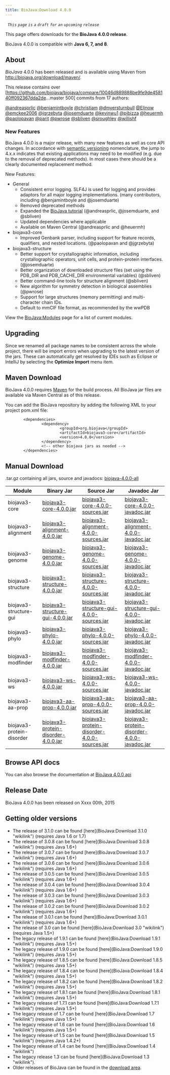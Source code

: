 ```yaml
---
title: BioJava:Download 4.0.0
---
```


` `*`This` `page` `is` `a` `draft` `for` `an` `upcoming` `release`*

This page offers downloads for the <b>BioJava 4.0.0 release</b>.

BioJava 4.0.0 is compatible with <b>Java 6, 7, and 8</b>.

About
-----

*BioJava* 4.0.0 has been released and is available using Maven from
[<http://biojava.org/download/maven/>](http://biojava.org/download/maven/).

This release contains over
[<https://github.com/biojava/biojava/compare/10046d889888be9fe9de458140ff092367dda2de>...master
500] commits from 17 authors:

[@andreasprlic](https://www.github.com/andreasprlic)
[@benjamintboyle](https://www.github.com/benjamintboyle)
[@christiam](https://www.github.com/christiam)
[@dmyersturnbull](https://www.github.com/dmyersturnbull)
[@Elinow](https://www.github.com/Elinow)
[@emckee2006](https://www.github.com/emckee2006)
[@jgrzebyta](https://www.github.com/jgrzebyta)
[@josemduarte](https://www.github.com/josemduarte)
[@kevinwu1](https://www.github.com/kevinwu1)
[@pibizza](https://www.github.com/pibizza)
[@heuermh](https://www.github.com/heuermh)
[@paolopavan](https://www.github.com/paolopavan)
[@parit](https://www.github.com/parit)
[@pwrose](https://www.github.com/pwrose)
[@sbliven](https://www.github.com/sbliven)
[@sroughley](https://www.github.com/sroughley)
[@willishf](https://www.github.com/willishf)

### New Features

BioJava 4.0.0 is a major release, with many new features as well as core
API changes. In accordance with [semantic
versioning](http://semver.org/) nomenclature, the jump to 4.x.x
indicates that existing applications may need to be modified (e.g. due
to the removal of deprecated methods). In most cases there should be a
clearly documented replacement method.

New Features:

-   General
    -   Consistent error logging. SLF4J is used for logging and provides
        adaptors for all major logging implementations. (many
        contributors, including @benjamintboyle and @josemduarte)
    -   Removed deprecated methods
    -   Expanded the [BioJava
        tutorial](https://github.com/biojava/biojava3-tutorial/)
        (@andreasprlic, @josemduarte, and @sbliven)
    -   Updated dependencies where applicable
    -   Available on Maven Central (@andreasprlic and @heuermh)
-   biojava3-core
    -   Improved Genbank parser, including support for feature records,
        qualifiers, and nested locations. (@paolopavan and @jgrzebyta)
-   biojava3-structure
    -   Better support for crystallographic information, including
        crystallographic operators, unit cells, and protein-protein
        interfaces. (@josemduarte)
    -   Better organization of downloaded structure files (set using the
        PDB\_DIR and PDB\_CACHE\_DIR environmental variables) (@sbliven)
    -   Better command-line tools for structure alignment (@sbliven)
    -   New algorithm for symmetry detection in biological assemblies
        (@pwrose)
    -   Support for large structures (memory permitting) and
        multi-character chain IDs.
    -   Default to mmCIF file format, as recommended by the wwPDB

View the <BioJava:Modules> page for a list of current modules.

Upgrading
---------

Since we renamed all package names to be consistent across the whole
project, there will be import errors when upgrading to the latest
version of the jars. These can automatically get resolved by IDEs such
as Eclipse or IntelliJ by selecting the **Optimize Import** menu item.

Maven Download
--------------

BioJava 4.0.0 requires [Maven](http://maven.apache.org/) for the build
process. All BioJava jar files are available via Maven Central as of
this release.

You can add the BioJava repository by adding the following XML to your
project pom.xml file:

            <dependencies>
                    <dependency>
                            <groupId>org.biojava</groupId>
                            <artifactId>biojava3-core</artifactId>
                            <version>4.0.0</version>
                    </dependency>
                    <!-- other biojava jars as needed -->
            </dependencies> 

Manual Download
---------------

.tar.gz containing all jars, source and javadocs:
[biojava-4.0.0-all](http://biojava.org/download/bj4.0.0/biojava-4.0.0-all.tar.gz)

| Module                    | Binary Jar                                                                                                                                               | Source Jar                                                                                                                                                               | Javadoc Jar                                                                                                                                                              |
|---------------------------|----------------------------------------------------------------------------------------------------------------------------------------------------------|--------------------------------------------------------------------------------------------------------------------------------------------------------------------------|--------------------------------------------------------------------------------------------------------------------------------------------------------------------------|
| biojava3-core             | [biojava3-core-4.0.0.jar](http://biojava.org/download/maven/org/biojava/biojava3-core/4.0.0/biojava3-core-4.0.0.jar)                                     | [biojava3-core-4.0.0-sources.jar](http://biojava.org/download/maven/org/biojava/biojava3-core/4.0.0/biojava3-core-4.0.0-sources.jar)                                     | [biojava3-core-4.0.0-javadoc.jar](http://biojava.org/download/maven/org/biojava/biojava3-core/4.0.0/biojava3-core-4.0.0-javadoc.jar)                                     |
| biojava3-alignment        | [biojava3-alignment-4.0.0.jar](http://biojava.org/download/maven/org/biojava/biojava3-alignment/4.0.0/biojava3-alignment-4.0.0.jar)                      | [biojava3-alignment-4.0.0-sources.jar](http://biojava.org/download/maven/org/biojava/biojava3-alignment/4.0.0/biojava3-alignment-4.0.0-sources.jar)                      | [biojava3-alignment-4.0.0-javadoc.jar](http://biojava.org/download/maven/org/biojava/biojava3-alignment/4.0.0/biojava3-alignment-4.0.0-javadoc.jar)                      |
| biojava3-genome           | [biojava3-genome-4.0.0.jar](http://biojava.org/download/maven/org/biojava/biojava3-genome/4.0.0/biojava3-genome-4.0.0.jar)                               | [biojava3-genome-4.0.0-sources.jar](http://biojava.org/download/maven/org/biojava/biojava3-genome/4.0.0/biojava3-genome-4.0.0-sources.jar)                               | [biojava3-genome-4.0.0-javadoc.jar](http://biojava.org/download/maven/org/biojava/biojava3-genome/4.0.0/biojava3-genome-4.0.0-javadoc.jar)                               |
| biojava3-structure        | [biojava3-structure-4.0.0.jar](http://biojava.org/download/maven/org/biojava/biojava3-structure/4.0.0/biojava3-structure-4.0.0.jar)                      | [biojava3-structure-4.0.0-sources.jar](http://biojava.org/download/maven/org/biojava/biojava3-structure/4.0.0/biojava3-structure-4.0.0-sources.jar)                      | [biojava3-structure-4.0.0-javadoc.jar](http://biojava.org/download/maven/org/biojava/biojava3-structure/4.0.0/biojava3-structure-4.0.0-javadoc.jar)                      |
| biojava3-structure-gui    | [biojava3-structure-gui-4.0.0.jar](http://biojava.org/download/maven/org/biojava/biojava3-structure-gui/4.0.0/biojava3-structure-gui-4.0.0.jar)          | [biojava3-structure-gui-4.0.0-sources.jar](http://biojava.org/download/maven/org/biojava/biojava3-structure-gui/4.0.0/biojava3-structure-gui-4.0.0-sources.jar)          | [biojava3-structure-gui-4.0.0-javadoc.jar](http://biojava.org/download/maven/org/biojava/biojava3-structure-gui/4.0.0/biojava3-structure-gui-4.0.0-javadoc.jar)          |
| biojava3-phylo            | [biojava3-phylo-4.0.0.jar](http://biojava.org/download/maven/org/biojava/biojava3-phylo/4.0.0/biojava3-phylo-4.0.0.jar)                                  | [biojava3-phylo-4.0.0-sources.jar](http://biojava.org/download/maven/org/biojava/biojava3-phylo/4.0.0/biojava3-phylo-4.0.0-sources.jar)                                  | [biojava3-phylo-4.0.0-javadoc.jar](http://biojava.org/download/maven/org/biojava/biojava3-phylo/4.0.0/biojava3-phylo-4.0.0-javadoc.jar)                                  |
| biojava3-modfinder        | [biojava3-modfinder-4.0.0.jar](http://biojava.org/download/maven/org/biojava/biojava3-modfinder/4.0.0/biojava3-modfinder-4.0.0.jar)                      | [biojava3-modfinder-4.0.0-sources.jar](http://biojava.org/download/maven/org/biojava/biojava3-modfinder/4.0.0/biojava3-modfinder-4.0.0-sources.jar)                      | [biojava3-modfinder-4.0.0-javadoc.jar](http://biojava.org/download/maven/org/biojava/biojava3-modfinder/4.0.0/biojava3-modfinder-4.0.0-javadoc.jar)                      |
| biojava3-ws               | [biojava3-ws-4.0.0.jar](http://biojava.org/download/maven/org/biojava/biojava3-ws/4.0.0/biojava3-ws-4.0.0.jar)                                           | [biojava3-ws-4.0.0-sources.jar](http://biojava.org/download/maven/org/biojava/biojava3-ws/4.0.0/biojava3-ws-4.0.0-sources.jar)                                           | [biojava3-ws-4.0.0-javadoc.jar](http://biojava.org/download/maven/org/biojava/biojava3-ws/4.0.0/biojava3-ws-4.0.0-javadoc.jar)                                           |
| biojava3-aa-prop          | [biojava3-aa-prop-4.0.0.jar](http://biojava.org/download/maven/org/biojava/biojava3-aa-prop/4.0.0/biojava3-aa-prop-4.0.0.jar)                            | [biojava3-aa-prop-4.0.0-sources.jar](http://biojava.org/download/maven/org/biojava/biojava3-aa-prop/4.0.0/biojava3-aa-prop-4.0.0-sources.jar)                            | [biojava3-aa-prop-4.0.0-javadoc.jar](http://biojava.org/download/maven/org/biojava/biojava3-aa-prop/4.0.0/biojava3-aa-prop-4.0.0-javadoc.jar)                            |
| biojava3-protein-disorder | [biojava3-protein-disorder-4.0.0.jar](http://biojava.org/download/maven/org/biojava/biojava3-protein-disorder/4.0.0/biojava3-protein-disorder-4.0.0.jar) | [biojava3-protein-disorder-4.0.0-sources.jar](http://biojava.org/download/maven/org/biojava/biojava3-protein-disorder/4.0.0/biojava3-protein-disorder-4.0.0-sources.jar) | [biojava3-protein-disorder-4.0.0-javadoc.jar](http://biojava.org/download/maven/org/biojava/biojava3-protein-disorder/4.0.0/biojava3-protein-disorder-4.0.0-javadoc.jar) |

Browse API docs
---------------

You can also browse the documentation at [BioJava 4.0.0
api](http://www.biojava.org/docs/api4.0.0/)

Release Date
------------

BioJava 4.0.0 has been released on Xxxx 00th, 2015

Getting older versions
----------------------

-   The release of 3.1.0 can be found
    [here](BioJava:Download 3.1.0 "wikilink") (requires Java 1.6 or 1.7)
-   The release of 3.0.8 can be found
    [here](BioJava:Download 3.0.8 "wikilink") (requires Java 1.6+)
-   The release of 3.0.7 can be found
    [here](BioJava:Download 3.0.7 "wikilink") (requires Java 1.6+)
-   The release of 3.0.6 can be found
    [here](BioJava:Download 3.0.6 "wikilink") (requires Java 1.6+)
-   The release of 3.0.5 can be found
    [here](BioJava:Download 3.0.5 "wikilink") (requires Java 1.6+)
-   The release of 3.0.4 can be found
    [here](BioJava:Download 3.0.4 "wikilink") (requires Java 1.6+)
-   The release of 3.0.3 can be found
    [here](BioJava:Download 3.0.3 "wikilink") (requires Java 1.6+)
-   The release of 3.0.2 can be found
    [here](BioJava:Download 3.0.2 "wikilink") (requires Java 1.6+)
-   The release of 3.0.1 can be found
    [here](BioJava:Download 3.0.1 "wikilink") (requires Java 1.6+)
-   The release of 3.0 can be found
    [here](BioJava:Download 3.0 "wikilink") (requires Java 1.5+)
-   The legacy release of 1.9.1 can be found
    [here](BioJava:Download 1.9.1 "wikilink") (requires Java 1.5+)
-   The legacy release of 1.9.0 can be found
    [here](BioJava:Download 1.9.0 "wikilink") (requires Java 1.5+)
-   The legacy release of 1.8.5 can be found
    [here](BioJava:Download 1.8.5 "wikilink") (requires Java 1.5+)
-   The legacy release of 1.8.4 can be found
    [here](BioJava:Download 1.8.4 "wikilink") (requires Java 1.5+)
-   The legacy release of 1.8.2 can be found
    [here](BioJava:Download 1.8.2 "wikilink") (requires Java 1.5+)
-   The legacy release of 1.8.1 can be found
    [here](BioJava:Download 1.8.1 "wikilink") (requires Java 1.5+)
-   The legacy release of 1.7.1 can be found
    [here](BioJava:Download 1.7.1 "wikilink") (requires Java 1.5+)
-   The legacy release of 1.7 can be found
    [here](BioJava:Download 1.7 "wikilink") (requires Java 1.5+)
-   The legacy release of 1.6 can be found
    [here](BioJava:Download 1.6 "wikilink") (requires Java 1.5+)
-   The legacy release of 1.5 can be found
    [here](BioJava:Download 1.5 "wikilink") (requires Java 1.4.2+)
-   The legacy release of 1.4 can be found
    [here](BioJava:Download 1.4 "wikilink")
-   The legacy release 1.3 can be found
    [here](BioJava:Download 1.3 "wikilink").
-   Older releases of BioJava can be found in the [download
    area](http://www.biojava.org/download/).

